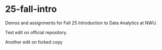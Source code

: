 # 25-fall-intro
Demos and assignments for Fall 25 Introduction to Data Analytics at NWU.

Test edit on official repository.

Another edit on forked copy
